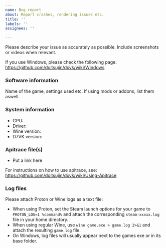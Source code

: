 ```yaml
---
name: Bug report
about: Report crashes, rendering issues etc.
title: ''
labels: ''
assignees: ''

---
```


Please describe your issue as accurately as possible. Include screenshots or videos when relevant.

If you use Windows, please check the following page: https://github.com/doitsujin/dxvk/wiki/Windows

### Software information
Name of the game, settings used etc. If using mods or addons, list them aswell.

### System information
- GPU:
- Driver:
- Wine version: 
- D7VK version: 

### Apitrace file(s)
- Put a link here

For instructions on how to use apitrace, see: https://github.com/doitsujin/dxvk/wiki/Using-Apitrace

### Log files
Please attach Proton or Wine logs as a text file:
- When using Proton, set the Steam launch options for your game to `PROTON_LOG=1 %command%` and attach the corresponding `steam-xxxxx.log` file in your home directory.
- When using regular Wine, use `wine game.exe > game.log 2>&1` and attach the resulting `game.log` file.
- On Windows, log files will usually appear next to the games exe or in its base folder.
